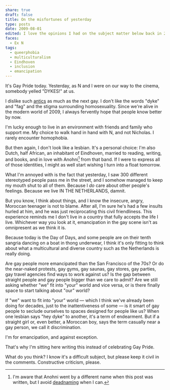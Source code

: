 ```yaml
---
share: true
draft: false
title: On the misfortunes of yesterday
type: posts
date: 2009-08-01
edited: I love the opinions I had on the subject matter below back in 2009. Please know that my views have adapted along with what I've learnt about queer emancipation over the last thirteen years.
faces:
  - Ex N
tags:
  - queerphobia
  - multiculturalism
  - Eindhoven
  - inclusion
  - emancipation
---
```


It's Gay Pride today. Yesterday, as N and I were on our way to the cinema, somebody yelled "DYKES!" at us.

I dislike such [antics](https://en.wikipedia.org/wiki/Homophobia) as much as the next gay. I don't like the words "dyke" and "fag" and the stigma surrounding homosexuality. Since we're alive in the modern world of 2009, I always fervently hope that people know better by now.

I'm lucky enough to live in an environment with friends and family who support me. My choice to walk hand in hand with N, and not Nicholas. I rarely encounter homophobia.

But then again, I don't look like a lesbian. It's a personal choice: I'm also Dutch, half African, an inhabitant of Eindhoven, married to reading, writing, and books, and in love with Anohni[^1] from that band. If I were to express all of those identities, I might as well start wishing I turn into a float tomorrow.

What I'm annoyed with is the fact that yesterday, I saw 300 different stereotyped people pass me in the street, and I somehow managed to keep my mouth shut to all of them. Because I *do* care about other people's feelings. Because we live IN THE NETHERLANDS, damnit. 

But you know, I think about things, and I know the insecure, angry, Moroccan teenager is not to blame. After all, I'm sure he's had a few insults hurled at him, and he was just reciprocating this civil friendliness. This experience reminds me I don't live in a country that fully accepts the life I live. Whichever way you look at it, emancipation in the gay scene isn't as omnipresent as we think it is.

Because today is the Day of Days, and some people are on their tenth sangria dancing on a boat in thong underwear, I think it's only fitting to think about what a multicultural and diverse country such as the Netherlands is really doing.

Are gay people more emancipated than the San Francisco of the 70s? Or do the near-naked protests, gay gyms, gay saunas, gay stores, gay parties, gay travel agencies find ways to work against us? Is the gap between straight people and gay people bigger than we care to admit? Are we still asking whether "we" fit into "your" world and vice versa, or is there finally space to start talking about "our" world? 

If "we" want to fit into "your" world — which I think we've already been doing for decades, just to the inattentiveness of some — is it smart of gay people to seclude ourselves to spaces designed for people like us? When one lesbian says "hey dyke" to another, it's a term of endearment. But if a straight girl or, even better, a Moroccan boy, says the term casually near a gay person, we call it discrimination. 

I'm for emancipation, and against exception.

That's why I'm sitting here writing this instead of celebrating Gay Pride.

What do you think? I know it's a difficult subject, but please keep it civil in the comments. Constructive criticism, please. 

[^1]: I'm aware that Anohni went by a different name when this post was written, but I avoid [deadnaming](https://en.wikipedia.org/wiki/Deadnaming) when I can.